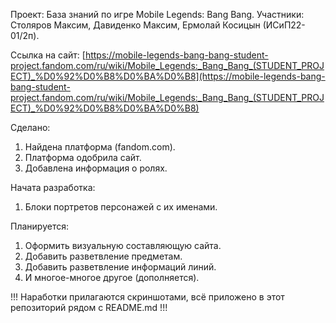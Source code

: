 Проект: База знаний по игре Mobile Legends: Bang Bang.
Участники: Столяров Максим, Давиденко Максим, Ермолай Косицын (ИСиП22-01/2п).

Ссылка на сайт: [https://mobile-legends-bang-bang-student-project.fandom.com/ru/wiki/Mobile_Legends:_Bang_Bang_(STUDENT_PROJECT)_%D0%92%D0%B8%D0%BA%D0%B8](https://mobile-legends-bang-bang-student-project.fandom.com/ru/wiki/Mobile_Legends:_Bang_Bang_(STUDENT_PROJECT)_%D0%92%D0%B8%D0%BA%D0%B8)

Сделано:
1. Найдена платформа (fandom.com).
2. Платформа одобрила сайт.
3. Добавлена информация о ролях.

Начата разработка: 
1. Блоки портретов персонажей с их именами.

Планируется:
1. Оформить визуальную составляющую сайта.
2. Добавить разветвление предметам.
3. Добавить разветвление информаций линий.
4. И многое-многое другое (дополняется).

!!! Наработки прилагаются скриншотами, всё приложено в этот репозиторий рядом с README.md !!!
